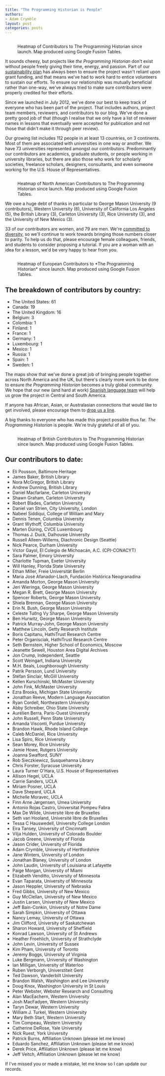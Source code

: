 ```yaml
---
title: "The Programming Historian is People"
authors: 
- Adam Crymble 
layout: post
categories: posts
---
```


<figure>
<a href="../images/ph-is-people/PhPeople-earth.png">
        <img src="../images/ph-is-people/PhPeople-earth.png" alt=""/>
    </a>
    <figcaption>
    <p>Heatmap of Contributors to The Programming Historian since launch. Map produced using Google Fusion Tables.</p>
</figcaption>
</figure>

It sounds cheesy, but projects like *the Programming Historian* don't exist without people freely giving their time, energy, and passion. Part of our [sustainability plan](http://programminghistorian.org/#funding--ownership) has always been to ensure the project wasn't reliant upon grant funding, and that means we've had to work hard to entice volunteers to sustain our efforts. To ensure our relationship was mutually beneficial rather than one-way, we've always tried to make sure contributors were properly credited for their efforts.

Since we launched in July 2012, we've done our best to keep track of everyone who has been part of the project. That includes authors, project team members, reviewers, and contributors to our blog. We've done a pretty good job of that (though I realise that we only have a list of reviewer names in lessons that eventually were accepted for publication and not those that didn't make it through peer review).

Our growing list includes 112 people in at least 13 countries, on 3 continents. Most of them are associated with universities in one way or another. We have 73 universities represented amongst our contributors. Predominantly our contributors are academics, graduate students, or people working in university libraries, but there are also those who work for scholarly societies, freelance scholars, designers, consultants, and even someone working for the U.S. House of Representatives.


<figure>
<a href="../images/ph-is-people/PhPeople-northAmerica.png">
        <img src="../images/ph-is-people/PhPeople-northAmerica.png" alt=""/>
    </a>
    <figcaption>
    <p>Heatmap of North American Contributors to The Programming Historian since launch. Map produced using Google Fusion Tables.</p>
</figcaption>
</figure>

We owe a huge debt of thanks in particular to George Mason University (9 contributors), Western University (6), University of California Los Angeles (5), the British Library (3), Carleton University (3), Rice University (3), and the University of New Mexico (3).

33 of our contributors are women, and 79 are men. We're [committed to diversity](http://programminghistorian.org/posts/PH-commitment-to-diversity), so we'll continue to work towards bringing those numbers closer to parity. To help us do that, please encourage female colleagues, friends, and students to consider proposing a tutorial. If you are a woman with an idea for a lesson, we'd be very happy to hear from you.

<figure>
<a href="../images/ph-is-people/PhPeople-Europe.png">
        <img src="../images/ph-is-people/PhPeople-Europe.png" alt=""/>
    </a>
    <figcaption>
    <p>Heatmap of European Contributors to *The Programming Historian* since launch. Map produced using Google Fusion Tables.</p>
</figcaption>
</figure>

## The breakdown of contributors by country:

* The United States: 61
* Canada: 19
* The United Kingdom: 16
* Belgium: 3
* Colombia: 1
* Finland: 1
* France: 1
* Germany: 1
* Luxembourg: 1
* Mexico: 1
* Russia: 1
* Spain: 1
* Sweden: 1

The maps show that we've done a great job of bringing people together across North America and the UK, but there's clearly more work to be done to ensure *the Programming Historian* becomes a truly global community. We hope that our new (and hard at work) [Spanish language team](http://programminghistorian.org/posts/announcing-new-team-spanish-language-editors) will help us grow the project in Central and South America.

If anyone has African, Asian, or Australasian connections that would like to get involved, please encourage them to [drop us a line](http://programminghistorian.org/project-team).

A big thanks to everyone who has made this project possible thus far. *The Programming Historian* is people. We're truly grateful of all of you.

<figure>
<a href="../images/ph-is-people/PhPeople-uk.png">
        <img src="../images/ph-is-people/PhPeople-uk.png" alt=""/>
    </a>
    <figcaption>
    <p>Heatmap of British Contributors to The Programming Historian since launch. Map produced using Google Fusion Tables.</p>
</figcaption>
</figure>

## Our contributors to date:

* Eli Pousson, Baltimore Heritage
* James Baker, British Library
* Nora McGregor, British Library
* Andrew Dunning, British Library
* Daniel Macfarlane, Carleton University
* Shawn Graham, Carleton University
* Robert Blades, Carleton University
* Daniel van Strien, City University, London
* Nabeel Siddiqui, College of William and Mary
* Dennis Tenen, Columbia University
* Grant Wythoff, Columbia University
* Marten D&uuml;ring, CVCE Luxembourg
* Thomas J. Duck, Dalhousie University
* Russell Alleen-Willems, Diachronic Design (Seattle)
* Nick Pearce, Durham University
* Victor Gayol, El Colegio de Michoac&aacute;n, A.C. (CPI-CONACYT)
* Sara Palmer, Emory University
* Charlotte Tupman, Exeter University
* Will Hanley, Florida State University
* Ethan Miller, Freie Universit&auml;t Berlin
* Maria Jos&eacute; Afanador-Llach, Fundaci&oacute;n Hist&oacute;rica Neogranadina
* Amanda Morton, George Mason University
* Jeri Wieringa, George Mason University
* Megan R. Brett, George Mason University
* Spencer Roberts, George Mason University
* Shiela Brennan, George Mason University
* Erin N. Bush, George Mason University
* Celeste T&#432;&#7903;ng Vy Sharpe, George Mason University
* Ben Hurwitz, George Mason University
* Patrick Murray-John, George Mason University
* Matthew Lincoln, Getty Research Institute
* Boris Capitanu, HathiTrust Research Centre
* Peter Organisciak, HathiTrust Research Centre
* Seth Bernstein, Higher School of Economics, Moscow
* Jeanette Sewell, Houston Area Digital Archives
* Jon Crump, Independent, Seattle
* Scott Weingart, Indiana University
* M.H. Beals, Loughborough University
* Patrik Persson, Lund University
* St&eacute;fan Sinclair, McGill University
* Kellen Kurschinski, McMaster University
* John Fink, McMaster University
* Ezra Brooks, Michigan State University
* Jonathan Reeve, Modern Language Association
* Ryan Cordell, Northeastern University
* Abby Schreiber, Ohio State University
* Aur&eacute;lien Berra, Paris-Ouest University
* John Russell, Penn State University
* Amanda Visconti, Purdue University
* Brandon Hawk, Rhode Island College
* Caleb McDaniel, Rice University
* Lisa Spiro, Rice University
* Sean Morey, Rice University
* Jamie Howe, Rutgers University
* Joanna Swafford, SUNY
* Rob Sieczkiewicz, Susquehanna Library
* Chris Forster, Syracuse University
* Laura Turner O'Hara, U.S. House of Representatives
* Allison Hegel, UCLA
* Carrie Sanders, UCLA
* Miriam Posner, UCLA
* Dave Shepard, UCLA
* Michelle Moravec, UCLA
* Finn Arne J&oslash;rgensen, Umea University
* Antonio Rojas Castro, Universitat Pompeu Fabra
* Max De Wilde, Universit&eacute; libre de Bruxelles
* Seth van Hooland, Universit&eacute; libre de Bruxelles
* Tessa C Hauswedell, University College London
* Eira Tansey, University of Cincinnatti
* Vilja Hulden, University of Colorado Boulder
* Jacob Greene, University of Florida
* Jason Crider, University of Florida
* Adam Crymble, University of Hertfordshire
* Jane Winters, University of London
* Jonathan Blaney, University of London
* John Laudin, University of Louisiana at Lafayette
* Paige Morgan, University of Miami
* Elizabeth Venditto, University of Minnesota
* Evan Taparata, University of Minnesota
* Jason Heppler, University of Nebraska
* Fred Gibbs, University of New Mexico
* Guy McClellan, University of New Mexico
* Justin Larsen, University of New Mexico
* Jeff Bain-Conkin, University of Notre Dame
* Sarah Simpkin, University of Ottawa
* Nancy Lemay, University of Ottawa
* Jim Clifford, University of Saskatchewan
* Sharon Howard, University of Sheffield
* Konrad Lawson, University of St Andrews
* Heather Froehlich, University of Strathclyde
* John Levin, University of Sussex
* Kim Pham, University of Toronto
* Jeremy Boggs, University of Virginia
* Luke Bergmann, University of Washington
* Ian Milligan, University of Waterloo
* Ruben Verborgh, Universtiteit Gent
* Ted Dawson, Vanderbilt University
* Brandon Walsh, Washington and Lee University
* Doug Knox, Washington University in St Louis
* Peter Webster, Webster Research and Consulting
* Alan MacEachern, Western University
* Josh MacFadyen, Western University
* Taryn Dewar, Western University
* William J. Turkel, Western University
* Mary Beth Start, Western University
* Tim Compeau, Western University
* Catherine DeRose, Yale University
* Nick Ruest, York University
* Patrick Burns, Affiliation Unknown (please let me know)
* Eduardo Sanchez, Affiliation Unknown (please let me know)
* Derek Price, Affiliation Unknown (please let me know)
* Jeff Veitch, Affiliation Unknown (please let me know)

If I've missed you or made a mistake, let me know so I can update our records.
